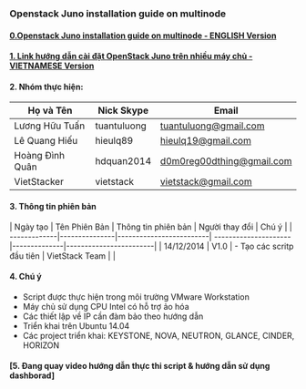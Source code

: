 ### Openstack Juno installation guide on multinode

#### [0.Openstack Juno installation guide on multinode - ENGLISH Version](https://github.com/vietstacker/openstack-juno-multinode-U14.04-v1/blob/master/Installation_Userguide.md)

#### [1. Link hướng dẫn cài đặt OpenStack Juno trên nhiều máy chủ - VIETNAMESE Version](https://github.com/vietstacker/openstack-juno-multinode-U14.04-v1/blob/master/hd-caidat-openstack-multi-node-ubuntu14.04.md)

#### 2. Nhóm thực hiện:

| Họ và Tên        | Nick Skype  | Email | 
|------------------|------------ |-------|
|Lương Hữu Tuấn    | tuantuluong | tuantuluong@gmail.com 		|
|Lê Quang Hiếu      | hieulq89    | hieulq19@gmail.com 			|
|Hoàng Đình Quân   | hdquan2014  | d0m0reg00dthing@gmail.com 	|
|VietStacker       | vietstack   | vietstack@gmail.com 			|

#### 3. Thông tin phiên bản

| Ngày tạo	   | Tên Phiên Bản |   Thông tin phiên bản   | Người thay đổi       |               Chú ý               |
| -------------|---------------|-------------------------| ---------------------|--------------|------------------------| 
| 14/12/2014   |    V1.0    | - Tạo các scritp đầu tiên | VietStack Team | |

#### 4. Chú ý 
- Script được thực hiện trong môi trường VMware Workstation
- Máy chủ sử dụng CPU Intel có hỗ trợ ảo hóa
- Các thiết lập về IP cần đàm bảo theo hướng dẫn
- Triển khai trên Ubuntu 14.04
- Các project triển khai: KEYSTONE, NOVA, NEUTRON, GLANCE, CINDER, HORIZON

#### [5. Đang quay video hướng dẫn thực thi script & hướng dẫn sử dụng dashborad]

<!--- [![IMAGE ALT TEXT HERE](http://img.youtube.com/vi/6lJwvGY1WLk/0.jpg)](http://www.youtube.com/watch?v=6lJwvGY1WLk) -->
